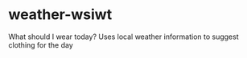 weather-wsiwt
=============
What should I wear today?
Uses local weather information to suggest clothing for the day
